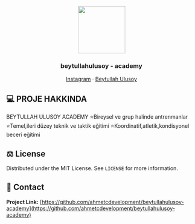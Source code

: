 <p align="center">
  <a href="https://www.instagram.com/beytullahulusoyacademy/"><img src="~/beyto.png" height="125"></a>
  <h3 align="center">beytullahulusoy - academy
</h3>
  <p align="center">
    <!-- PROJECT_DESCRIPTION -->
    <!-- <br />
    <a href="https://github.com/kodlamaio-projects/nArchitecture"><strong>Explore the docs »</strong></a>
    <br /> -->
    <!-- <br />
    <a href="https://github.com/kodlamaio-projects/nArchitecture">View Demo</a>
    · -->
    <a href="https://www.instagram.com/beytullahulusoyacademy/">Instagram</a>
    ·
    <a href="https://www.instagram.com/b_ulusoy11/">Beytullah Ulusoy</a>
  </p>
</p>

## 💻 PROJE HAKKINDA

BEYTULLAH ULUSOY ACADEMY
⭐Bireysel ve grup halinde antrenmanlar
⭐Temel,ileri düzey teknik ve taktik eğitimi
⭐Koordinatif,atletik,kondisyonel beceri eğitimi


## ⚖️ License

Distributed under the MIT License. See `LICENSE` for more information.

## 📧 Contact

**Project Link:** [https://github.com/ahmetcdevelopment/beytullahulusoy-academy](https://github.com/ahmetcdevelopment/beytullahulusoy-academy)

<!-- ## 🙏 Acknowledgements
- []() -->